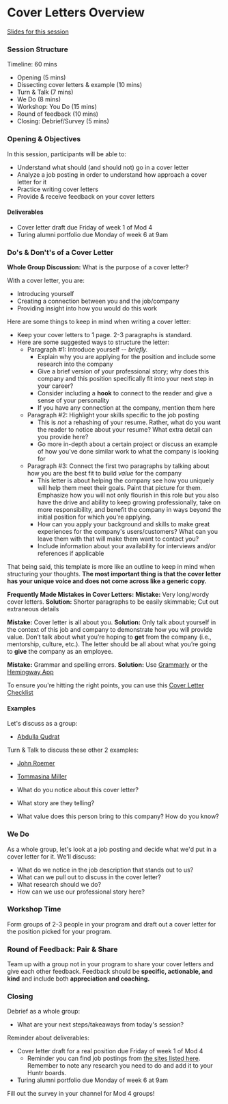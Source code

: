 # Cover Letters Overview

[Slides for this session](https://docs.google.com/presentation/d/1HMUP45CdDOTX07vaHUy5QhIEfbe_XQSyiCiByoDiJhg/edit?usp=sharing)

### Session Structure

Timeline: 60 mins

* Opening (5 mins)
* Dissecting cover letters & example (10 mins)
* Turn & Talk (7 mins)
* We Do (8 mins)
* Workshop: You Do (15 mins)
* Round of feedback (10 mins)
* Closing: Debrief/Survey (5 mins)

### Opening & Objectives
In this session, participants will be able to:

* Understand what should (and should not) go in a cover letter
* Analyze a job posting in order to understand how approach a cover letter for it
* Practice writing cover letters
* Provide & receive feedback on your cover letters

#### Deliverables
* Cover letter draft due Friday of week 1 of Mod 4
* Turing alumni portfolio due Monday of week 6 at 9am

### Do's & Don't's of a Cover Letter
**Whole Group Discussion:** What is the purpose of a cover letter?

With a cover letter, you are:

* Introducing yourself
* Creating a connection between you and the job/company
* Providing insight into how you would do this work

Here are some things to keep in mind when writing a cover letter:

* Keep your cover letters to 1 page. 2-3 paragraphs is standard. 
* Here are some suggested ways to structure the letter:
  * Paragraph #1: Introduce yourself -- *briefly.*
      * Explain why you are applying for the position and include some research into the company
      * Give a brief version of your professional story; why does this company and this position specifically fit into your next step in your career?
      * Consider including a **hook** to connect to the reader and give a sense of your personality
      * If you have any connection at the company, mention them here
  * Paragraph #2: Highlight your skills specific to the job posting
      * This is *not* a rehashing of your resume. Rather, what do you want the reader to notice about your resume? What extra detail can you provide here?
      * Go more in-depth about a certain project or discuss an example of how you've done similar work to what the company is looking for
  * Paragraph #3: Connect the first two paragraphs by talking about how you are the best fit to build *value* for the company
      * This letter is about helping the company see how you uniquely will help them meet their goals. Paint that picture for them. Emphasize how you will not only flourish in this role but you also have the drive and ability to keep growing professionally, take on more responsibility, and benefit the company in ways beyond the initial position for which you're applying.
      * How can you apply your background and skills to make great experiences for the company's users/customers? What can you leave them with that will make them want to contact you?
      * Include information about your availability for interviews and/or references if applicable
      
That being said, this template is more like an outline to keep in mind when structuring your thoughts. **The most important thing is that the cover letter has your unique voice and does not come across like a generic copy.** 

**Frequently Made Mistakes in Cover Letters:**
**Mistake:** Very long/wordy cover letters. **Solution:** Shorter paragraphs to be easily skimmable; Cut out extraneous details 

**Mistake:** Cover letter is all about you. **Solution:** Only talk about yourself in the context of this job and company to demonstrate how you will provide value. Don’t talk about what you’re hoping to **get** from the company (i.e., mentorship, culture, etc.). The letter should be all about what you’re going to **give** the company as an employee.

**Mistake:** Grammar and spelling errors. **Solution:** Use [Grammarly](https://www.grammarly.com/) or the [Hemingway App](http://www.hemingwayapp.com/) 

To ensure you're hitting the right points, you can use this [Cover Letter Checklist](https://github.com/turingschool/career-development-curriculum/blob/master/module_four/cover_letter_checklist.md)

#### Examples
Let's discuss as a group:
* [Abdulla Qudrat](https://github.com/turingschool/career-development-curriculum/blob/master/files/Abdulla_Blinker%20Cover%20Letter.pdf)

Turn & Talk to discuss these other 2 examples:
* [John Roemer](https://github.com/turingschool/career-development-curriculum/blob/master/files/JohnRoemerNordstromCoverLetter.pdf)
* [Tommasina Miller](https://github.com/turingschool/career-development-curriculum/blob/master/files/Example%20Cover%20Letter.pdf)

* What do you notice about this cover letter? 
* What story are they telling?
* What value does this person bring to this company? How do you know? 

### We Do
As a whole group, let's look at a job posting and decide what we'd put in a cover letter for it. We'll discuss:

* What do we notice in the job description that stands out to us? 
* What can we pull out to discuss in the cover letter?
* What research should we do?
* How can we use our professional story here?

### Workshop Time
Form groups of 2-3 people in your program and draft out a cover letter for the position picked for your program. 

### Round of Feedback: Pair & Share
Team up with a group not in your program to share your cover letters and give each other feedback. Feedback should be **specific, actionable, and kind** and include both **appreciation and coaching.** 

### Closing
Debrief as a whole group:

* What are your next steps/takeaways from today's session?

Reminder about deliverables:

* Cover letter draft for a real position due Friday of week 1 of Mod 4
  * Reminder you can find job postings from [the sites listed here](https://github.com/turingschool/career-development-curriculum/blob/master/module_three/job_search_strategies.md). Remember to note any research you need to do and add it to your Huntr boards.
* Turing alumni portfolio due Monday of week 6 at 9am

Fill out the survey in your channel for Mod 4 groups!
